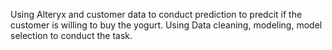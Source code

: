 Using Alteryx and customer data to conduct prediction to predcit if the customer is willing to buy the yogurt.
Using Data cleaning, modeling, model selection to conduct the task.
